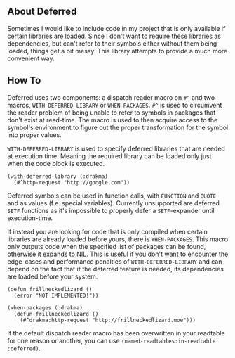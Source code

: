 About Deferred
--------------
Sometimes I would like to include code in my project that is only available if certain libraries are loaded. Since I don't want to require these libraries as dependencies, but can't refer to their symbols either without them being loaded, things get a bit messy. This library attempts to provide a much more convenient way.

How To
------
Deferred uses two components: a dispatch reader macro on `#^` and two macros, `WITH-DEFERRED-LIBRARY` or `WHEN-PACKAGES`. `#^` is used to circumvent the reader problem of being unable to refer to symbols in packages that don't exist at read-time. The macro is used to then acquire access to the symbol's environment to figure out the proper transformation for the symbol into proper values.

`WITH-DEFERRED-LIBRARY` is used to specify deferred libraries that are needed at execution time. Meaning the required library can be loaded only just when the code block is executed.

```
(with-deferred-library (:drakma)
  (#^http-request "http://google.com"))
```

Deferred symbols can be used in function calls, with `FUNCTION` and `QUOTE` and as values (f.e. special variables). Currently unsupported are deferred `SETF` functions as it's impossible to properly defer a `SETF`-expander until execution-time.

If instead you are looking for code that is only compiled when certain libraries are already loaded before yours, there is `WHEN-PACKAGES`. This macro only outputs code when the specified list of packages can be found, otherwise it expands to NIL. This is useful if you don't want to encounter the edge-cases and performance penalties of `WITH-DEFERRED-LIBRARY` and can depend on the fact that if the deferred feature is needed, its dependencies are loaded before your system.

```
(defun frillneckedlizard ()
  (error "NOT IMPLEMENTED!"))

(when-packages (:drakma)
  (defun frillneckedlizard ()
    (#^drakma:http-request "http://frillneckedlizard.moe")))
```

If the default dispatch reader macro has been overwritten in your readtable for one reason or another, you can use `(named-readtables:in-readtable :deferred)`.
